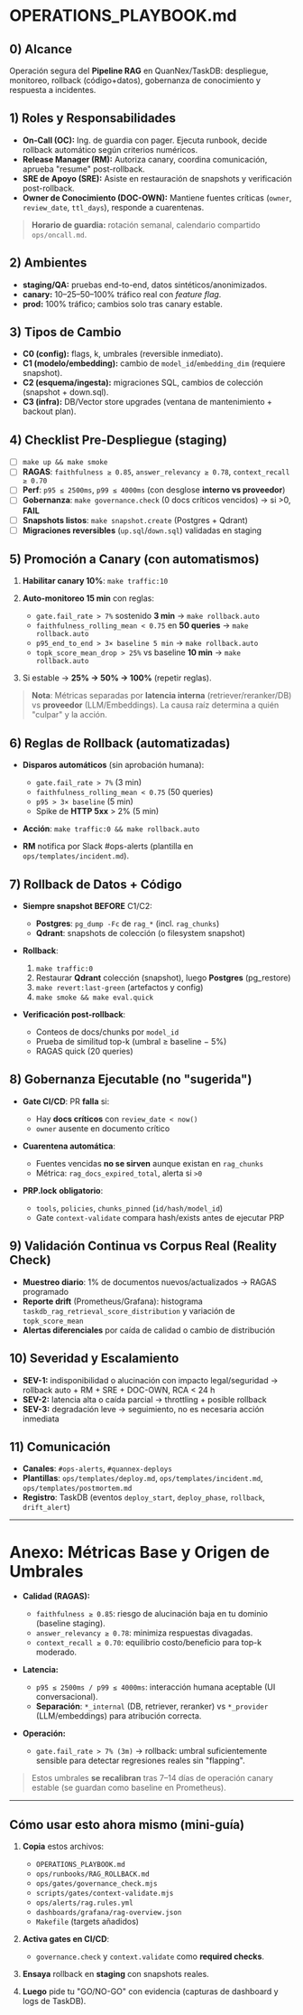 # OPERATIONS_PLAYBOOK.md

## 0) Alcance

Operación segura del **Pipeline RAG** en QuanNex/TaskDB: despliegue, monitoreo, rollback (código+datos), gobernanza de conocimiento y respuesta a incidentes.

## 1) Roles y Responsabilidades

- **On-Call (OC):** Ing. de guardia con pager. Ejecuta runbook, decide rollback automático según criterios numéricos.
- **Release Manager (RM):** Autoriza canary, coordina comunicación, aprueba "resume" post-rollback.
- **SRE de Apoyo (SRE):** Asiste en restauración de snapshots y verificación post-rollback.
- **Owner de Conocimiento (DOC-OWN):** Mantiene fuentes críticas (`owner`, `review_date`, `ttl_days`), responde a cuarentenas.

> **Horario de guardia:** rotación semanal, calendario compartido `ops/oncall.md`.

## 2) Ambientes

- **staging/QA:** pruebas end-to-end, datos sintéticos/anonimizados.
- **canary:** 10–25–50–100% tráfico real con _feature flag_.
- **prod:** 100% tráfico; cambios solo tras canary estable.

## 3) Tipos de Cambio

- **C0 (config):** flags, k, umbrales (reversible inmediato).
- **C1 (modelo/embedding):** cambio de `model_id`/`embedding_dim` (requiere snapshot).
- **C2 (esquema/ingesta):** migraciones SQL, cambios de colección (snapshot + down.sql).
- **C3 (infra):** DB/Vector store upgrades (ventana de mantenimiento + backout plan).

## 4) Checklist Pre-Despliegue (staging)

- [ ] `make up && make smoke`
- [ ] **RAGAS**: `faithfulness ≥ 0.85`, `answer_relevancy ≥ 0.78`, `context_recall ≥ 0.70`
- [ ] **Perf**: `p95 ≤ 2500ms`, `p99 ≤ 4000ms` (con desglose **interno vs proveedor**)
- [ ] **Gobernanza**: `make governance.check` (0 docs críticos vencidos) → si >0, **FAIL**
- [ ] **Snapshots listos**: `make snapshot.create` (Postgres + Qdrant)
- [ ] **Migraciones reversibles** (`up.sql`/`down.sql`) validadas en staging

## 5) Promoción a Canary (con automatismos)

1. **Habilitar canary 10%**: `make traffic:10`
2. **Auto-monitoreo 15 min** con reglas:
   - `gate.fail_rate > 7%` sostenido **3 min** → `make rollback.auto`
   - `faithfulness_rolling_mean < 0.75` en **50 queries** → `make rollback.auto`
   - `p95_end_to_end > 3× baseline 5 min` → `make rollback.auto`
   - `topk_score_mean_drop > 25%` vs baseline **10 min** → `make rollback.auto`

3. Si estable → **25% → 50% → 100%** (repetir reglas).

> **Nota**: Métricas separadas por **latencia interna** (retriever/reranker/DB) vs **proveedor** (LLM/Embeddings). La causa raíz determina a quién "culpar" y la acción.

## 6) Reglas de Rollback (automatizadas)

- **Disparos automáticos** (sin aprobación humana):
  - `gate.fail_rate > 7%` (3 min)
  - `faithfulness_rolling_mean < 0.75` (50 queries)
  - `p95 > 3× baseline` (5 min)
  - Spike de **HTTP 5xx** > 2% (5 min)

- **Acción**: `make traffic:0 && make rollback.auto`
- **RM** notifica por Slack #ops-alerts (plantilla en `ops/templates/incident.md`).

## 7) Rollback **de Datos + Código**

- **Siempre snapshot BEFORE** C1/C2:
  - **Postgres**: `pg_dump -Fc` de `rag_*` (incl. `rag_chunks`)
  - **Qdrant**: snapshots de colección (o filesystem snapshot)

- **Rollback**:
  1. `make traffic:0`
  2. Restaurar **Qdrant** colección (snapshot), luego **Postgres** (pg_restore)
  3. `make revert:last-green` (artefactos y config)
  4. `make smoke && make eval.quick`

- **Verificación post-rollback**:
  - Conteos de docs/chunks por `model_id`
  - Prueba de similitud top-k (umbral ≥ baseline − 5%)
  - RAGAS quick (20 queries)

## 8) Gobernanza Ejecutable (no "sugerida")

- **Gate CI/CD**: PR **falla** si:
  - Hay **docs críticos** con `review_date < now()`
  - `owner` ausente en documento crítico

- **Cuarentena automática**:
  - Fuentes vencidas **no se sirven** aunque existan en `rag_chunks`
  - Métrica: `rag_docs_expired_total`, alerta si `>0`

- **PRP.lock** **obligatorio**:
  - `tools`, `policies`, `chunks_pinned` (`id/hash/model_id`)
  - Gate `context-validate` compara hash/exists antes de ejecutar PRP

## 9) Validación Continua vs Corpus Real (Reality Check)

- **Muestreo diario**: 1% de documentos nuevos/actualizados → RAGAS programado
- **Reporte drift** (Prometheus/Grafana): histograma `taskdb_rag_retrieval_score_distribution` y variación de `topk_score_mean`
- **Alertas diferenciales** por caída de calidad o cambio de distribución

## 10) Severidad y Escalamiento

- **SEV-1:** indisponibilidad o alucinación con impacto legal/seguridad → rollback auto + RM + SRE + DOC-OWN, RCA < 24 h
- **SEV-2:** latencia alta o caída parcial → throttling + posible rollback
- **SEV-3:** degradación leve → seguimiento, no es necesaria acción inmediata

## 11) Comunicación

- **Canales**: `#ops-alerts`, `#quannex-deploys`
- **Plantillas**: `ops/templates/deploy.md`, `ops/templates/incident.md`, `ops/templates/postmortem.md`
- **Registro**: TaskDB (eventos `deploy_start`, `deploy_phase`, `rollback`, `drift_alert`)

---

# Anexo: Métricas Base y Origen de Umbrales

- **Calidad (RAGAS):**
  - `faithfulness ≥ 0.85`: riesgo de alucinación baja en tu dominio (baseline staging).
  - `answer_relevancy ≥ 0.78`: minimiza respuestas divagadas.
  - `context_recall ≥ 0.70`: equilibrio costo/beneficio para top-k moderado.

- **Latencia:**
  - `p95 ≤ 2500ms / p99 ≤ 4000ms`: interacción humana aceptable (UI conversacional).
  - **Separación**: `*_internal` (DB, retriever, reranker) vs `*_provider` (LLM/embeddings) para atribución correcta.

- **Operación:**
  - `gate.fail_rate > 7% (3m)` → rollback: umbral suficientemente sensible para detectar regresiones reales sin "flapping".

> Estos umbrales **se recalibran** tras 7–14 días de operación canary estable (se guardan como baseline en Prometheus).

---

## Cómo usar esto ahora mismo (mini-guía)

1. **Copia** estos archivos:
   - `OPERATIONS_PLAYBOOK.md`
   - `ops/runbooks/RAG_ROLLBACK.md`
   - `ops/gates/governance_check.mjs`
   - `scripts/gates/context-validate.mjs`
   - `ops/alerts/rag.rules.yml`
   - `dashboards/grafana/rag-overview.json`
   - `Makefile` (targets añadidos)

2. **Activa gates en CI/CD**:
   - `governance.check` y `context.validate` como **required checks**.

3. **Ensaya** rollback en **staging** con snapshots reales.
4. **Luego** pide tu "GO/NO-GO" con evidencia (capturas de dashboard y logs de TaskDB).
